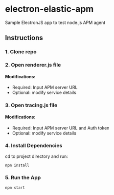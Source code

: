 # electron-elastic-apm
Sample ElectronJS app to test node.js APM agent

## Instructions

### 1. Clone repo
### 2. Open renderer.js file
#### Modifications:  
- Required: Input APM server URL  
- Optional: modify service details  
### 3. Open tracing.js file  
#### Modifications:  
- Required: Input APM server URL and Auth token  
- Optional: modify service details  
### 4. Install Dependencies  
cd to project directory and run:  
```
npm install
```  
### 5. Run the App  
```
npm start
```  

